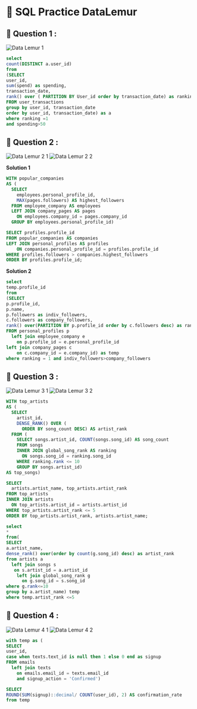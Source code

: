 # 📝 SQL Practice DataLemur

## 📌 Question 1 : 
![Data Lemur 1](https://user-images.githubusercontent.com/116416338/197381798-2908be1a-687e-40e7-bff1-fe8560aafa75.png)
````sql
select
count(DISTINCT a.user_id)
from
(SELECT 
user_id,
sum(spend) as spending,
transaction_date,
rank() over ( PARTITION BY User_id order by transaction_date) as ranking
FROM user_transactions
group by user_id, transaction_date
order by user_id, transaction_date) as a
where ranking =1
and spending>50

````
## 📌 Question 2 : 
![Data Lemur 2 1](https://user-images.githubusercontent.com/116416338/197386632-c14b9abc-1b5c-4d4d-ab27-2358d6f4bc76.png)
![Data Lemur 2 2](https://user-images.githubusercontent.com/116416338/197386657-cad38c80-9416-45ae-aee5-4fcdfd35fb61.png)

**Solution 1**

````sql
WITH popular_companies 
AS (
  SELECT
    employees.personal_profile_id,
	MAX(pages.followers) AS highest_followers
  FROM employee_company AS employees 
  LEFT JOIN company_pages AS pages
    ON employees.company_id = pages.company_id  
  GROUP BY employees.personal_profile_id)

SELECT profiles.profile_id
FROM popular_companies AS companies
LEFT JOIN personal_profiles AS profiles
	ON companies.personal_profile_id = profiles.profile_id
WHERE profiles.followers > companies.highest_followers
ORDER BY profiles.profile_id;
````

**Solution 2**
````sql
select
temp.profile_id
from
(SELECT
p.profile_id,
p.name,
p.followers as indiv_followers,
c.followers as company_followers,
rank() over(PARTITION BY p.profile_id order by c.followers desc) as ranking
FROM personal_profiles p
  left join employee_company e
    on p.profile_id = e.personal_profile_id
left join company_pages c
    on c.company_id = e.company_id) as temp
where ranking = 1 and indiv_followers>company_followers
````

## 📌 Question 3 : 
![Data Lemur 3 1](https://user-images.githubusercontent.com/116416338/197391506-242f3b48-1db2-4f02-8c4e-2ab72a92704b.png)
![Data Lemur 3 2](https://user-images.githubusercontent.com/116416338/197391517-2b949f35-030a-4830-b33d-4977d8d392e6.png)

````sql
WITH top_artists
AS (
  SELECT 
    artist_id,
    DENSE_RANK() OVER (
      ORDER BY song_count DESC) AS artist_rank
  FROM (    
    SELECT songs.artist_id, COUNT(songs.song_id) AS song_count
    FROM songs
    INNER JOIN global_song_rank AS ranking
      ON songs.song_id = ranking.song_id
    WHERE ranking.rank <= 10
    GROUP BY songs.artist_id) 
AS top_songs)

SELECT 
  artists.artist_name, top_artists.artist_rank
FROM top_artists
INNER JOIN artists
  ON top_artists.artist_id = artists.artist_id
WHERE top_artists.artist_rank <= 5
ORDER BY top_artists.artist_rank, artists.artist_name;
````

````sql
select 
*
from(
SELECT
a.artist_name,
dense_rank() over(order by count(g.song_id) desc) as artist_rank
from artists a 
  left join songs s
   on s.artist_id = a.artist_id
    left join global_song_rank g
      on g.song_id = s.song_id
where g.rank<=10
group by a.artist_name) temp
where temp.artist_rank <=5
````

## 📌 Question 4 : 
![Data Lemur 4 1](https://user-images.githubusercontent.com/116416338/197393677-8a8effb8-15a1-4207-a857-141448cdb0ac.png)
![Data Lemur 4 2](https://user-images.githubusercontent.com/116416338/197393701-f4c5228c-9ea0-4be4-83c2-04a031152975.png)

````sql
with temp as (
SELECT  
user_id,
case when texts.text_id is null then 1 else 0 end as signup
FROM emails 
  left join texts 
    on emails.email_id = texts.email_id
    and signup_action = 'Confirmed')

SELECT
ROUND(SUM(signup)::decimal/ COUNT(user_id), 2) AS confirmation_rate
from temp
````
